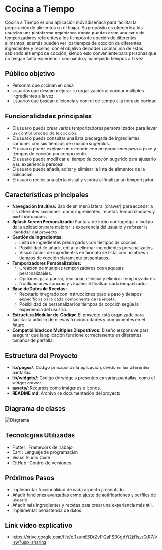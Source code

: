 
# Cocina a Tiempo

Cocina a Tiempo es una aplicación móvil diseñada para facilitar la preparación de alimentos en el hogar. Su propósito es ofrecerle a los usuarios una plataforma organizada donde pueden crear una serie de temporizadores referentes a los tiempos de cocción de diferentes alimentos, además pueden ver los tiempos de cocción de diferentes ingredientes y recetas, con el objetivo de poder cocinar una de estas sabiendo el tiempo de cocción, siendo esto conveniente para personas que no tengan tanta experiencia cocinando y manejando tiempos a la vez.

## Público objetivo
- Personas que cocinan en casa.
- Usuarios que desean mejorar su organización al cocinar múltiples ingredientes a la vez.
- Usuarios que buscan eficiencia y control de tiempo a la hora de cocinar.

## Funcionalidades principales
- El usuario puede crear varios temporizadores personalizados para llevar un control preciso de la cocción.
- El usuario puede consultar una lista precargada de ingredientes comunes con sus tiempos de cocción sugeridos.
- El usuario puede explorar un recetario con preparaciones paso a paso y tiempos de cocción por componente.
- El usuario puede modificar el tiempo de cocción sugerido para ajustarlo a su experiencia personal.
- El usuario puede añadir, editar y eliminar la lista de alimentos de la aplicación.
- El usuario recibe una alerta visual y sonora al finalizar un temporizador.

## Características principales
- **Navegación Intuitiva:** Uso de un menú lateral (drawer) para acceder a las diferentes secciones, como ingredientes, recetas, temporizadores y perfil del usuario.
- **Splash Screen Personalizado:** Pantalla de inicio con logotipo o isotipo de la aplicación para mejorar la experiencia del usuario y reforzar la identidad del proyecto.
- **Gestión de Ingredientes:**
  - Lista de ingredientes precargados con tiempos de cocción.
  - Posibilidad de añadir, editar y eliminar ingredientes personalizados.
  - Visualización de ingredientes en formato de lista, con nombres y tiempos de cocción claramente presentados.
- **Temporizadores Personalizables:**
  - Creación de múltiples temporizadores con etiquetas personalizables.
  - Opciones para pausar, reanudar, reiniciar y eliminar temporizadores.
  - Notificaciones sonoras y visuales al finalizar cada temporizador.
- **Base de Datos de Recetas:**
  - Recetario integrado con instrucciones paso a paso y tiempos específicos para cada componente de la receta.
  - Posibilidad de personalizar los tiempos de cocción según la experiencia del usuario.
- **Estructura Modular del Código:** El proyecto está organizado para facilitar la adición de nuevas funcionalidades y componentes en el futuro.
- **Compatibilidad con Múltiples Dispositivos:** Diseño responsive para asegurar que la aplicación funcione correctamente en diferentes tamaños de pantalla.

## Estructura del Proyecto
- **lib/pages/**: Código principal de la aplicación, divido en las diferentes pantallas.
- **lib/widgets/**: Código de widgets presentes en varias pantallas, como el widget drawer.
- **assets/**: Recursos como imágenes e íconos.
- **README.md**: Archivo de documentación del proyecto.

## Diagrama de clases
![Diagrama](https://drive.google.com/file/d/1RSONdG0V_OCtlroQR_jQ-wnltirTIOce/view?usp=sharing)

## Tecnologías Utilizadas
- Flutter : Framework de trabajo
- Dart : Lenguaje de programación
- Visual Studio Code
- GitHub : Control de versiones

## Próximos Pasos
- Implementar funcionalidad de cada aspecto presentado.
- Añadir funciones avanzadas como ajuste de notificaciones y perfiles de usuario.
- Añadir más ingredientes y recetas para crear una experiencia más útil.
- Implementar persistencia de datos.

## Link video explicativo
- https://drive.google.com/file/d/1xumE6DrZvPlQaFS0GgdYi2jd1s_sQtR7/view?usp=sharing
